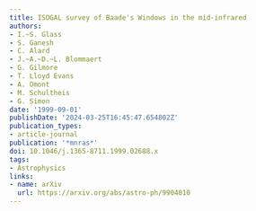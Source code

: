 ```yaml
---
title: ISOGAL survey of Baade's Windows in the mid-infrared
authors:
- I.~S. Glass
- S. Ganesh
- C. Alard
- J.~A.~D.~L. Blommaert
- G. Gilmore
- T. Lloyd Evans
- A. Omont
- M. Schultheis
- G. Simon
date: '1999-09-01'
publishDate: '2024-03-25T16:45:47.654802Z'
publication_types:
- article-journal
publication: '*mnras*'
doi: 10.1046/j.1365-8711.1999.02688.x
tags:
- Astrophysics
links:
- name: arXiv
  url: https://arxiv.org/abs/astro-ph/9904010
---
```

